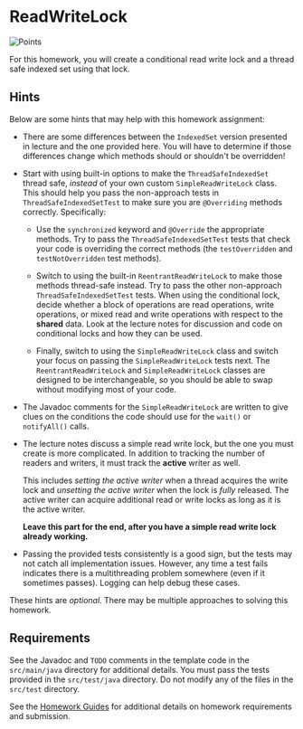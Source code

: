 ReadWriteLock
=================================================

![Points](../../blob/badges/points.svg)

For this homework, you will create a conditional read write lock and a thread safe indexed set using that lock.

## Hints ##

Below are some hints that may help with this homework assignment:

  - There are some differences between the `IndexedSet` version presented in lecture and the one provided here. You will have to determine if those differences change which methods should or shouldn't be overridden!

  - Start with using built-in options to make the `ThreadSafeIndexedSet` thread safe, *instead* of your own custom `SimpleReadWriteLock` class. This should help you pass the non-approach tests in `ThreadSafeIndexedSetTest` to make sure you are `@Overriding` methods correctly. Specifically:
  
      - Use the `synchronized` keyword and `@Override` the appropriate methods. Try to pass the `ThreadSafeIndexedSetTest` tests that check your code is overriding the correct methods (the `testOverridden` and `testNotOverridden` test methods).
      
      - Switch to using the built-in `ReentrantReadWriteLock` to make those methods thread-safe instead. Try to pass the other non-approach `ThreadSafeIndexedSetTest` tests. When using the conditional lock, decide whether a block of operations are read operations, write operations, or mixed read and write operations with respect to the **shared** data. Look at the lecture notes for discussion and code on conditional locks and how they can be used.
      
      - Finally, switch to using the `SimpleReadWriteLock` class and switch your focus on passing the `SimpleReadWriteLock` tests next. The `ReentrantReadWriteLock` and `SimpleReadWriteLock` classes are designed to be interchangeable, so you should be able to swap without modifying most of your code.
  
  - The Javadoc comments for the `SimpleReadWriteLock` are written to give clues on the conditions the code should use for the `wait()` or `notifyAll()` calls.

  - The lecture notes discuss a simple read write lock, but the one you must create is more complicated. In addition to tracking the number of readers and writers, it must track the **active** writer as well.

      This includes *setting the active writer* when a thread acquires the write lock and *unsetting the active writer* when the lock is *fully* released. The active writer can acquire additional read or write locks as long as it is the active writer.

      **Leave this part for the end, after you have a simple read write lock already working.**

  - Passing the provided tests consistently is a good sign, but the tests may not catch all implementation issues. However, any time a test fails indicates there is a multithreading problem somewhere (even if it sometimes passes). Logging can help debug these cases.

These hints are *optional*. There may be multiple approaches to solving this homework.

## Requirements ##

See the Javadoc and `TODO` comments in the template code in the `src/main/java` directory for additional details. You must pass the tests provided in the `src/test/java` directory. Do not modify any of the files in the `src/test` directory.

See the [Homework Guides](https://usf-cs272-spring2022.github.io/guides/homework/) for additional details on homework requirements and submission.
